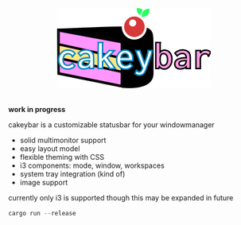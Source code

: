 <div align="center">
    <img src="docs/logo.svg.png" alt="cakeybar">
    <br>
</div>
<br>

**work in progress**

cakeybar is a customizable statusbar for your windowmanager

* solid multimonitor support
* easy layout model
* flexible theming with CSS
* i3 components: mode, window, workspaces
* system tray integration (kind of)
* image support

currently only i3 is supported though this may be expanded in future

```rust
cargo run --release
```
